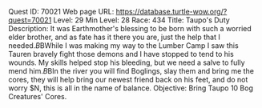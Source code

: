 Quest ID: 70021
Web page URL: https://database.turtle-wow.org/?quest=70021
Level: 29
Min Level: 28
Race: 434
Title: Taupo's Duty
Description: It was Earthmother's blessing to be born with such a worried elder brother, and as fate has it there you are, just the help that I needed.$B$BWhile I was making my way to the Lumber Camp I saw this Tauren bravely fight those demons and I have stopped to tend to his wounds. My skills helped stop his bleeding, but we need a salve to fully mend him.$B$BIn the river you will find Boglings, slay them and bring me the cores, they will help bring our newest friend back on his feet, and do not worry $N, this is all in the name of balance.
Objective: Bring Taupo 10 Bog Creatures' Cores.
